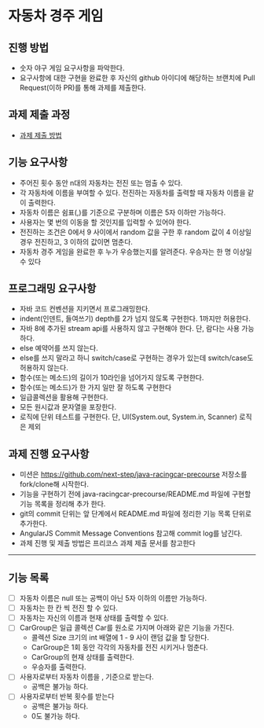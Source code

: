# 자동차 경주 게임
## 진행 방법
* 숫자 야구 게임 요구사항을 파악한다.
* 요구사항에 대한 구현을 완료한 후 자신의 github 아이디에 해당하는 브랜치에 Pull Request(이하 PR)를 통해 과제를 제출한다.

## 과제 제출 과정
* [과제 제출 방법](https://github.com/next-step/nextstep-docs/tree/master/precourse)

## 기능 요구사항
 - 주어진 횟수 동안 n대의 자동차는 전진 또는 멈출 수 있다. 
 - 각 자동차에 이름을 부여할 수 있다. 전진하는 자동차를 출력할 때 자동차 이름을 같이 출력한다. 
 - 자동차 이름은 쉼표(,)를 기준으로 구분하며 이름은 5자 이하만 가능하다. 
 - 사용자는 몇 번의 이동을 할 것인지를 입력할 수 있어야 한다. 
 - 전진하는 조건은 0에서 9 사이에서 random 값을 구한 후 random 값이 4 이상일 경우 전진하고, 3 이하의 값이면 멈춘다. 
 - 자동차 경주 게임을 완료한 후 누가 우승했는지를 알려준다. 우승자는 한 명 이상일 수 있다

## 프로그래밍 요구사항
 - 자바 코드 컨벤션을 지키면서 프로그래밍한다. 
 -  indent(인덴트, 들여쓰기) depth를 2가 넘지 않도록 구현한다. 1까지만 허용한다. 
 - 자바 8에 추가된 stream api를 사용하지 않고 구현해야 한다. 단, 람다는 사용 가능하다. 
 - else 예약어를 쓰지 않는다. 
 - else를 쓰지 말라고 하니 switch/case로 구현하는 경우가 있는데 switch/case도 허용하지 않는다. 
 - 함수(또는 메소드)의 길이가 10라인을 넘어가지 않도록 구현한다. 
 - 함수(또는 메소드)가 한 가지 일만 잘 하도록 구현한다
 - 일급콜렉션을 활용해 구현한다.
 - 모든 원시값과 문자열을 포장한다.
 - 로직에 단위 테스트를 구현한다. 단, UI(System.out, System.in, Scanner) 로직은 제외

## 과제 진행 요구사항
 - 미션은 https://github.com/next-step/java-racingcar-precourse 저장소를 fork/clone해 시작한다. 
 - 기능을 구현하기 전에 java-racingcar-precourse/README.md 파일에 구현할 기능 목록을 정리해 추가
한다. 
 - git의 commit 단위는 앞 단계에서 README.md 파일에 정리한 기능 목록 단위로 추가한다. 
 - AngularJS Commit Message Conventions 참고해 commit log를 남긴다. 
 - 과제 진행 및 제출 방법은 프리코스 과제 제출 문서를 참고한다

---
## 기능 목록

- [ ] 자동차 이름은 null 또는 공백이 아닌 5자 이하의 이름만 가능하다.
- [ ] 자동차는 한 칸 씩 전진 할 수 있다.
- [ ] 자동차는 자신의 이름과 현재 상태를 출력할 수 있다.
- [ ] CarGroup은 일급 콜렉션 Car를 원소로 가지며 아래와 같은 기능을 가진다.
    * 콜렉션 Size 크기의 int 배열에 1 - 9 사이 랜덤 값을 할 당한다.
    * CarGroup은 1회 동안 각각의 자동차를 전진 시키거나 멈춘다.
    * CarGroup의 현재 상태를 출력한다.
    * 우승자를 출력한다.
- [ ] 사용자로부터 자동차 이름을 , 기준으로 받는다.
    * 공백은 불가능 하다.
- [ ] 사용자로부터 반복 횟수를 받는다
    * 공백은 불가능 하다.
    * 0도 불가능 하다.


